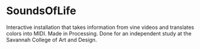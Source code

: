 SoundsOfLife
============

Interactive installation that takes information from vine videos and translates colors into MIDI. Made in Processing.
Done for an independent study at the Savannah College of Art and Design.
